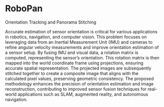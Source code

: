# RoboPan

Orientation Tracking and Panorama Stitching

Accurate estimation of sensor orientation is critical for various applications in robotics, navigation, and computer
vision. This problem focuses on leveraging data from an Inertial
Measurement Unit (IMU) and cameras to refine angular velocity
measurements and improve orientation estimation of a sensor
setup. By fusing IMU and visual data, a rotation matrix is computed, representing the sensor’s orientation. This rotation matrix
is then mapped into the world coordinate frame using projections,
ensuring accurate spatial representation. The projected images
are subsequently stitched together to create a composite image
that aligns with the calculated pixel values, preserving geometric
consistency. The proposed methodology enhances the precision
of orientation estimation and image reconstruction, contributing
to improved sensor fusion techniques for real-world applications
such as SLAM, augmented reality, and autonomous navigation.
